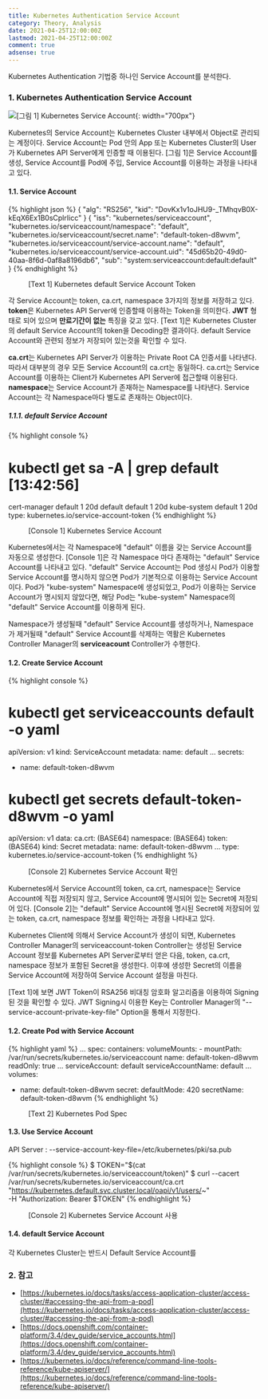 ```yaml
---
title: Kubernetes Authentication Service Account
category: Theory, Analysis
date: 2021-04-25T12:00:00Z
lastmod: 2021-04-25T12:00:00Z
comment: true
adsense: true
---
```


Kubernetes Authentication 기법중 하나인 Service Account를 분석한다.

### 1. Kubernetes Authentication Service Account

![[그림 1] Kubernetes Service Account]({{site.baseurl}}/images/theory_analysis/Kubernetes_Authentication_Service_Account/Kubernetes_Service_Account.PNG){: width="700px"}

Kubernetes의 Service Account는 Kubernetes Cluster 내부에서 Object로 관리되는 계정이다. Service Account는 Pod 안의 App 또는 Kubernetes Cluster의 User가 Kubernetes API Server에게 인증할 때 이용된다. [그림 1]은 Service Account를 생성, Service Account를 Pod에 주입, Service Account를 이용하는 과정을 나타내고 있다.

#### 1.1. Service Account

{% highlight json %}
{
  "alg": "RS256",
  "kid": "DovKx1v1oJHU9-_TMhqvB0X-kEqX6Ex1B0sCplrIicc"
}
{
  "iss": "kubernetes/serviceaccount",
  "kubernetes.io/serviceaccount/namespace": "default",
  "kubernetes.io/serviceaccount/secret.name": "default-token-d8wvm",
  "kubernetes.io/serviceaccount/service-account.name": "default",
  "kubernetes.io/serviceaccount/service-account.uid": "45d65b20-49d0-40aa-8f6d-0af8a8196db6",
  "sub": "system:serviceaccount:default:default"
}
{% endhighlight %}
<figure>
<figcaption class="caption">[Text 1] Kubernetes default Service Account Token</figcaption>
</figure>

각 Service Account는 token, ca.crt, namespace 3가지의 정보를 저장하고 있다. **token**은 Kubernetes API Server에 인증할때 이용하는 Token을 의미한다. **JWT** 형태로 되어 있으며 **만료기간이 없는** 특징을 갖고 있다. [Text 1]은 Kubernetes Cluster의 default Service Account의 token을 Decoding한 결과이다. default Service Account와 관련되 정보가 저장되어 있는것을 확인할 수 있다.

**ca.crt**는 Kubernetes API Server가 이용하는 Private Root CA 인증서를 나타낸다. 따라서 대부분의 경우 모든 Service Account의 ca.crt는 동일하다. ca.crt는 Service Account를 이용하는 Client가 Kubernetes API Server에 접근할때 이용된다. **namespace**는 Service Account가 존재하는 Namespace를 나타낸다. Service Account는 각 Namespace마다 별도로 존재하는 Object이다.

##### 1.1.1. default Service Account

{% highlight console %}
# kubectl get sa -A | grep default                           [13:42:56]
cert-manager      default                              1         20d
default           default                              1         20d
kube-system       default                              1         20d
type: kubernetes.io/service-account-token
{% endhighlight %}
<figure>
<figcaption class="caption">[Console 1] Kubernetes Service Account</figcaption>
</figure>

Kubernetes에서는 각 Namespace에 "default" 이름을 갖는 Service Account를 자동으로 생성한다. [Console 1]은 각 Namespace 마다 존재하는 "default" Service Account를 나타내고 있다. "default" Service Account는 Pod 생성시 Pod가 이용할 Service Account를 명시하지 않으면 Pod가 기본적으로 이용하는 Service Account이다. Pod가 "kube-system" Namespace에 생성되었고, Pod가 이용하는 Service Account가 명시되지 않았다면, 해당 Pod는 "kube-system" Namespace의 "default" Service Account를 이용하게 된다.

Namespace가 생성될때 "default" Service Account를 생성하거나, Namespace가 제거될때 "default" Service Account를 삭제하는 역활은 Kubernetes Controller Manager의 **serviceacount** Controller가 수행한다.

#### 1.2. Create Service Account

{% highlight console %}
# kubectl get serviceaccounts default -o yaml
apiVersion: v1
kind: ServiceAccount
metadata:
  name: default
...
secrets:
- name: default-token-d8wvm

# kubectl get secrets default-token-d8wvm -o yaml
apiVersion: v1
data:
  ca.crt: (BASE64)
  namespace: (BASE64)
  token: (BASE64)
kind: Secret
metadata:
  name: default-token-d8wvm
...
type: kubernetes.io/service-account-token
{% endhighlight %}
<figure>
<figcaption class="caption">[Console 2] Kubernetes Service Account 확인</figcaption>
</figure>

Kubernetes에서 Service Account의 token, ca.crt, namespace는 Service Account에 직접 저장되지 않고, Service Account에 명시되어 있는 Secret에 저장되어 있다. [Console 2]는 "default" Service Account에 명시된 Secret에 저장되어 있는 token, ca.crt, namespace 정보를 확인하는 과정을 나타내고 있다.

Kubernetes Client에 의해서 Service Account가 생성이 되면, Kubernetes Controller Manager의 serviceaccount-token Controller는 생성된 Service Account 정보를 Kubernetes API Server로부터 얻은 다음, token, ca.crt, namespace 정보가 포함된 Secret을 생성한다. 이후에 생성한 Secret의 이름을 Service Account에 저장하여 Service Account 설정을 마친다.

[Text 1]에 보면 JWT Token이 RSA256 비대칭 암호화 알고리즘을 이용하여 Signing된 것을 확인할 수 있다. JWT Signing시 이용한 Key는 Controller Manager의 "--service-account-private-key-file" Option을 통해서 지정한다.

#### 1.2. Create Pod with Service Account

{% highlight yaml %}
...
spec:
  containers:
    volumeMounts:
    - mountPath: /var/run/secrets/kubernetes.io/serviceaccount
      name: default-token-d8wvm
      readOnly: true
...
  serviceAccount: default
  serviceAccountName: default
...
  volumes:
  - name: default-token-d8wvm
    secret:
      defaultMode: 420
      secretName: default-token-d8wvm
{% endhighlight %}
<figure>
<figcaption class="caption">[Text 2] Kubernetes Pod Spec</figcaption>
</figure>

#### 1.3. Use Service Account

API Server : --service-account-key-file=/etc/kubernetes/pki/sa.pub

{% highlight console %}
$ TOKEN="$(cat /var/run/secrets/kubernetes.io/serviceaccount/token)"
$ curl --cacert /var/run/secrets/kubernetes.io/serviceaccount/ca.crt \
    "https://kubernetes.default.svc.cluster.local/oapi/v1/users/~" \
    -H "Authorization: Bearer $TOKEN"
{% endhighlight %}
<figure>
<figcaption class="caption">[Console 2] Kubernetes Service Account 사용</figcaption>
</figure>

#### 1.4. default Service Account

각 Kubernetes Cluster는 반드시 Default Service Account를

### 2. 참고

* [https://kubernetes.io/docs/tasks/access-application-cluster/access-cluster/#accessing-the-api-from-a-pod](https://kubernetes.io/docs/tasks/access-application-cluster/access-cluster/#accessing-the-api-from-a-pod)
* [https://docs.openshift.com/container-platform/3.4/dev_guide/service_accounts.html](https://docs.openshift.com/container-platform/3.4/dev_guide/service_accounts.html)
* [https://kubernetes.io/docs/reference/command-line-tools-reference/kube-apiserver/](https://kubernetes.io/docs/reference/command-line-tools-reference/kube-apiserver/)